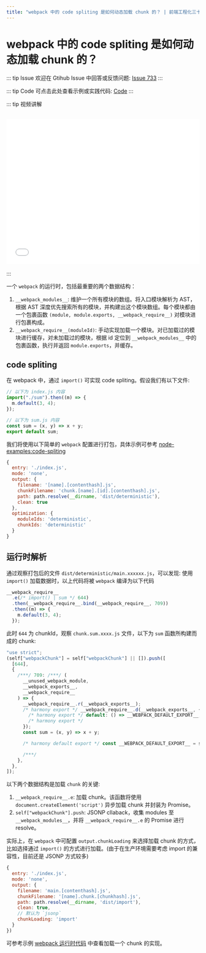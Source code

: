 ```yaml
---
title: "webpack 中的 code spliting 是如何动态加载 chunk 的？ | 前端工程化三十八讲"
---
```


# webpack 中的 code spliting 是如何动态加载 chunk 的？

::: tip Issue
欢迎在 Gtihub Issue 中回答或反馈问题: [Issue 733](https://github.com/shfshanyue/Daily-Question/issues/733)
:::

::: tip Code
可点击此处查看示例或实践代码: [Code](issue.code)
:::

::: tip 视频讲解

<iframe src="//player.bilibili.com/player.html?bvid=BV1k44y1h7DW" scrolling="no" border="0" frameborder="no" framespacing="0" allowfullscreen="allowfullscreen" style="width: 100%;aspect-ratio: 4 / 3;margin: 1rem 0;"></iframe>
:::

一个 `webpack` 的运行时，包括最重要的两个数据结构：

1. `__webpack_modules__`: 维护一个所有模块的数组。将入口模块解析为 AST，根据 AST 深度优先搜索所有的模块，并构建出这个模块数组。每个模块都由一个包裹函数 `(module, module.exports, __webpack_require__)` 对模块进行包裹构成。
2. `__webpack_require__(moduleId)`: 手动实现加载一个模块。对已加载过的模块进行缓存，对未加载过的模块，根据 id 定位到 `__webpack_modules__` 中的包裹函数，执行并返回 `module.exports`，并缓存。

## code spliting

在 webpack 中，通过 `import()` 可实现 code spliting。假设我们有以下文件:

```js
// 以下为 index.js 内容
import("./sum").then((m) => {
  m.default(3, 4);
});

// 以下为 sum.js 内容
const sum = (x, y) => x + y;
export default sum;
```

我们将使用以下简单的 `webpack` 配置进行打包，具体示例可参考 [node-examples:code-spliting](https://github.com/shfshanyue/node-examples/blob/master/engineering/webpack/code-spliting/build.js)

```js
{
  entry: './index.js',
  mode: 'none',
  output: {
    filename: '[name].[contenthash].js',
    chunkFilename: 'chunk.[name].[id].[contenthash].js',
    path: path.resolve(__dirname, 'dist/deterministic'),
    clean: true
  },
  optimization: {
    moduleIds: 'deterministic',
    chunkIds: 'deterministic'
  }
}
```

## 运行时解析

通过观察打包后的文件 `dist/deterministic/main.xxxxxx.js`，可以发现: 使用 `import()` 加载数据时，以上代码将被 `webpack` 编译为以下代码

```js
__webpack_require__
  .e(/* import() | sum */ 644)
  .then(__webpack_require__.bind(__webpack_require__, 709))
  .then((m) => {
    m.default(3, 4);
  });
```

此时 `644` 为 chunkId，观察 `chunk.sum.xxxx.js` 文件，以下为 `sum` 函数所构建而成的 chunk:

```js
"use strict";
(self["webpackChunk"] = self["webpackChunk"] || []).push([
  [644],
  {
    /***/ 709: /***/ (
      __unused_webpack_module,
      __webpack_exports__,
      __webpack_require__
    ) => {
      __webpack_require__.r(__webpack_exports__);
      /* harmony export */ __webpack_require__.d(__webpack_exports__, {
        /* harmony export */ default: () => __WEBPACK_DEFAULT_EXPORT__,
        /* harmony export */
      });
      const sum = (x, y) => x + y;

      /* harmony default export */ const __WEBPACK_DEFAULT_EXPORT__ = sum;

      /***/
    },
  },
]);
```

以下两个数据结构是加载 `chunk` 的关键:

1. `__webpack_require__.e`: 加载 chunk。该函数将使用 `document.createElement('script')` 异步加载 chunk 并封装为 Promise。
1. `self["webpackChunk"].push`: JSONP cllaback，收集 modules 至 `__webpack_modules__`，并将 `__webpack_require__.e` 的 Promise 进行 resolve。

实际上，在 `webpack` 中可配置 `output.chunkLoading` 来选择加载 chunk 的方式，比如选择通过 `import()` 的方式进行加载。(由于在生产环境需要考虑 import 的兼容性，目前还是 JSONP 方式较多)

```js
{
  entry: './index.js',
  mode: 'none',
  output: {
    filename: 'main.[contenthash].js',
    chunkFilename: '[name].chunk.[chunkhash].js',
    path: path.resolve(__dirname, 'dist/import'),
    clean: true,
    // 默认为 `jsonp`
    chunkLoading: 'import'
  }
})
```

可参考示例 [webpack 运行时代码](https://github.com/shfshanyue/node-examples/blob/master/engineering/webpack/code-spliting/example/runtime.js) 中查看加载一个 chunk 的实现。
